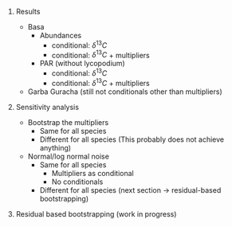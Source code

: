 1. Results
   - Basa
      - Abundances
        - conditional:  $\delta^{13}C$
        - conditional:  $\delta^{13}C$ + multipliers
      - PAR
      (without
      lycopodium)
          - conditional:  $\delta^{13}C$
          - conditional:  $\delta^{13}C$ + multipliers
   - Garba Guracha
    (still not conditionals other than multipliers)

2. Sensitivity analysis
    - Bootstrap the multipliers
      - Same for all species
      - Different for all species
        (This probably does not achieve anything)
    - Normal/log normal noise
      - Same for all species
        - Multipliers as conditional
        - No conditionals
      - Different for all species
        (next section $\rightarrow$ residual-based bootstrapping)
3. Residual based bootstrapping
   (work in progress)